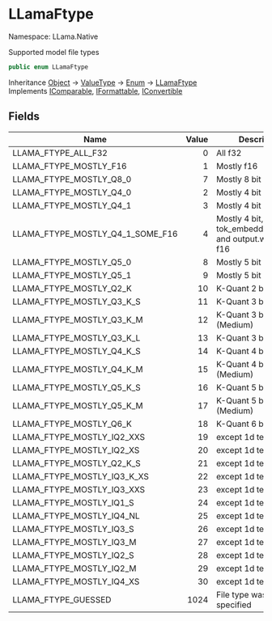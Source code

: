 # LLamaFtype

Namespace: LLama.Native

Supported model file types

```csharp
public enum LLamaFtype
```

Inheritance [Object](https://docs.microsoft.com/en-us/dotnet/api/system.object) → [ValueType](https://docs.microsoft.com/en-us/dotnet/api/system.valuetype) → [Enum](https://docs.microsoft.com/en-us/dotnet/api/system.enum) → [LLamaFtype](./llama.native.llamaftype.md)<br>
Implements [IComparable](https://docs.microsoft.com/en-us/dotnet/api/system.icomparable), [IFormattable](https://docs.microsoft.com/en-us/dotnet/api/system.iformattable), [IConvertible](https://docs.microsoft.com/en-us/dotnet/api/system.iconvertible)

## Fields

| Name | Value | Description |
| --- | --: | --- |
| LLAMA_FTYPE_ALL_F32 | 0 | All f32 |
| LLAMA_FTYPE_MOSTLY_F16 | 1 | Mostly f16 |
| LLAMA_FTYPE_MOSTLY_Q8_0 | 7 | Mostly 8 bit |
| LLAMA_FTYPE_MOSTLY_Q4_0 | 2 | Mostly 4 bit |
| LLAMA_FTYPE_MOSTLY_Q4_1 | 3 | Mostly 4 bit |
| LLAMA_FTYPE_MOSTLY_Q4_1_SOME_F16 | 4 | Mostly 4 bit, tok_embeddings.weight and output.weight are f16 |
| LLAMA_FTYPE_MOSTLY_Q5_0 | 8 | Mostly 5 bit |
| LLAMA_FTYPE_MOSTLY_Q5_1 | 9 | Mostly 5 bit |
| LLAMA_FTYPE_MOSTLY_Q2_K | 10 | K-Quant 2 bit |
| LLAMA_FTYPE_MOSTLY_Q3_K_S | 11 | K-Quant 3 bit (Small) |
| LLAMA_FTYPE_MOSTLY_Q3_K_M | 12 | K-Quant 3 bit (Medium) |
| LLAMA_FTYPE_MOSTLY_Q3_K_L | 13 | K-Quant 3 bit (Large) |
| LLAMA_FTYPE_MOSTLY_Q4_K_S | 14 | K-Quant 4 bit (Small) |
| LLAMA_FTYPE_MOSTLY_Q4_K_M | 15 | K-Quant 4 bit (Medium) |
| LLAMA_FTYPE_MOSTLY_Q5_K_S | 16 | K-Quant 5 bit (Small) |
| LLAMA_FTYPE_MOSTLY_Q5_K_M | 17 | K-Quant 5 bit (Medium) |
| LLAMA_FTYPE_MOSTLY_Q6_K | 18 | K-Quant 6 bit |
| LLAMA_FTYPE_MOSTLY_IQ2_XXS | 19 | except 1d tensors |
| LLAMA_FTYPE_MOSTLY_IQ2_XS | 20 | except 1d tensors |
| LLAMA_FTYPE_MOSTLY_Q2_K_S | 21 | except 1d tensors |
| LLAMA_FTYPE_MOSTLY_IQ3_K_XS | 22 | except 1d tensors |
| LLAMA_FTYPE_MOSTLY_IQ3_XXS | 23 | except 1d tensors |
| LLAMA_FTYPE_MOSTLY_IQ1_S | 24 | except 1d tensors |
| LLAMA_FTYPE_MOSTLY_IQ4_NL | 25 | except 1d tensors |
| LLAMA_FTYPE_MOSTLY_IQ3_S | 26 | except 1d tensors |
| LLAMA_FTYPE_MOSTLY_IQ3_M | 27 | except 1d tensors |
| LLAMA_FTYPE_MOSTLY_IQ2_S | 28 | except 1d tensors |
| LLAMA_FTYPE_MOSTLY_IQ2_M | 29 | except 1d tensors |
| LLAMA_FTYPE_MOSTLY_IQ4_XS | 30 | except 1d tensors |
| LLAMA_FTYPE_GUESSED | 1024 | File type was not specified |

